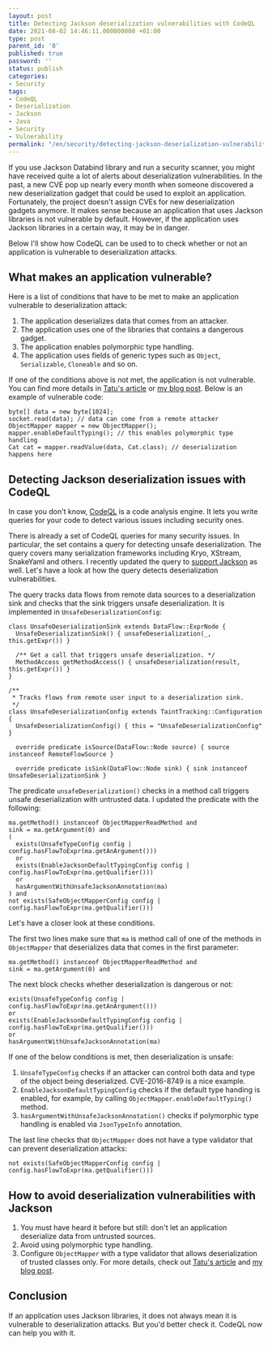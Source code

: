 ```yaml
---
layout: post
title: Detecting Jackson deserialization vulnerabilities with CodeQL
date: 2021-08-02 14:46:11.000000000 +01:00
type: post
parent_id: '0'
published: true
password: ''
status: publish
categories:
- Security
tags:
- CodeQL
- Deserialization
- Jackson
- Java
- Security
- Vulnerability
permalink: "/en/security/detecting-jackson-deserialization-vulnerabilities-with-codeql.html"
---
```



If you use Jackson Databind library and run a security scanner, you might have received quite a lot of alerts about deserialization vulnerabilities. In the past, a new CVE pop up nearly every month when someone discovered a new deserialization gadget that could be used to exploit an application. Fortunately, the project doesn't assign CVEs for new deserialization gadgets anymore. It makes sense because an application that uses Jackson libraries is not vulnerable by default. However, if the application uses Jackson libraries in a certain way, it may be in danger.





Below I'll show how CodeQL can be used to to check whether or not an application is vulnerable to deserialization attacks.



  
  




## What makes an application vulnerable?





Here is a list of conditions that have to be met to make an application vulnerable to deserialization attack:





1. The application deserializes data that comes from an attacker.
2. The application uses one of the libraries that contains a dangerous gadget.
3. The application enables polymorphic type handling.
4. The application uses fields of generic types such as `Object`, `Serializable`, `Cloneable` and so on.





If one of the conditions above is not met, the application is not vulnerable. You can find more details in [Tatu's article](https://cowtowncoder.medium.com/on-jackson-cves-dont-panic-here-is-what-you-need-to-know-54cd0d6e8062) or [my blog post](/en/security/safer-deserialization-with-new-jackson.html). Below is an example of vulnerable code:





```
byte[] data = new byte[1024];
socket.read(data); // data can come from a remote attacker
ObjectMapper mapper = new ObjectMapper();
mapper.enableDefaultTyping(); // this enables polymorphic type handling
Cat cat = mapper.readValue(data, Cat.class); // deserialization happens here
```





## Detecting Jackson deserialization issues with CodeQL





In case you don't know, [CodeQL](https://securitylab.github.com/tools/codeql) is a code analysis engine. It lets you write queries for your code to detect various issues including security ones.





There is already a set of CodeQL queries for many security issues. In particular, the set contains a query for detecting unsafe deserialization. The query covers many serialization frameworks including Kryo, XStream, SnakeYaml and others. I recently updated the query to [support Jackson](https://github.com/github/codeql/pull/5900) as well. Let's have a look at how the query detects deserialization vulnerabilities.





The query tracks data flows from remote data sources to a deserialization sink and checks that the sink triggers unsafe deserialization. It is implemented in `UnsafeDeserializationConfig`:





```
class UnsafeDeserializationSink extends DataFlow::ExprNode {
  UnsafeDeserializationSink() { unsafeDeserialization(_, this.getExpr()) }

  /** Get a call that triggers unsafe deserialization. */
  MethodAccess getMethodAccess() { unsafeDeserialization(result, this.getExpr()) }
}

/**
 * Tracks flows from remote user input to a deserialization sink.
 */
class UnsafeDeserializationConfig extends TaintTracking::Configuration {
  UnsafeDeserializationConfig() { this = "UnsafeDeserializationConfig" }

  override predicate isSource(DataFlow::Node source) { source instanceof RemoteFlowSource }

  override predicate isSink(DataFlow::Node sink) { sink instanceof UnsafeDeserializationSink }
```





The predicate `unsafeDeserialization()` checks in a method call triggers unsafe deserialization with untrusted data. I updated the predicate with the following:





```
ma.getMethod() instanceof ObjectMapperReadMethod and
sink = ma.getArgument(0) and
(
  exists(UnsafeTypeConfig config | config.hasFlowToExpr(ma.getAnArgument()))
  or
  exists(EnableJacksonDefaultTypingConfig config | config.hasFlowToExpr(ma.getQualifier()))
  or
  hasArgumentWithUnsafeJacksonAnnotation(ma)
) and
not exists(SafeObjectMapperConfig config | config.hasFlowToExpr(ma.getQualifier()))
```





Let's have a closer look at these conditions.





The first two lines make sure that `ma` is method call of one of the methods in `ObjectMapper` that deserializes data that comes in the first parameter:





```
ma.getMethod() instanceof ObjectMapperReadMethod and
sink = ma.getArgument(0) and
```





The next block checks whether deserialization is dangerous or not:





```
exists(UnsafeTypeConfig config | config.hasFlowToExpr(ma.getAnArgument()))
or
exists(EnableJacksonDefaultTypingConfig config | config.hasFlowToExpr(ma.getQualifier()))
or
hasArgumentWithUnsafeJacksonAnnotation(ma)
```





If one of the below conditions is met, then deserialization is unsafe:





1. `UnsafeTypeConfig` checks if an attacker can control both data and type of the object being deserialized. CVE-2016-8749 is a nice example.
2. `EnableJacksonDefaultTypingConfig` checks if the default type handing is enabled, for example, by calling `ObjectMapper.enableDefaultTyping()` method.
3. `hasArgumentWithUnsafeJacksonAnnotation()` checks if polymorphic type handling is enabled via `JsonTypeInfo` annotation.





The last line checks that `ObjectMapper` does not have a type validator that can prevent deserialization attacks:





```
not exists(SafeObjectMapperConfig config | config.hasFlowToExpr(ma.getQualifier()))
```





## How to avoid deserialization vulnerabilities with Jackson





1. You must have heard it before but still: don't let an application deserialize data from untrusted sources.
2. Avoid using polymorphic type handling.
3. Configure `ObjectMapper` with a type validator that allows deserialization of trusted classes only. For more details, check out [Tatu's article](https://cowtowncoder.medium.com/jackson-2-10-features-cd880674d8a2) and [my blog post](/en/security/safer-deserialization-with-new-jackson.html).





## Conclusion





If an application uses Jackson libraries, it does not always mean it is vulnerable to deserialization attacks. But you'd better check it. CodeQL now can help you with it.



